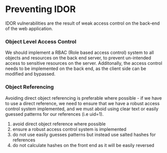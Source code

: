 # Preventing IDOR

IDOR vulnerabilities are the result of weak access control on the back-end of the web application.&#x20;

### Object Level Access Control&#x20;

We should implement a RBAC (Role based access control) system to all objects and resources on the back end server, to prevent un-intended access to sensitive resources on the server. Additonally, the access control needs to be implemented on the back end, as the client side can be modified and bypassed.&#x20;

### Object Referencing&#x20;

Avoiding direct object referencing is preferable where possible - if we have to use a direct reference, we need to ensure that we have a robust access control system implemented, and we must aboid using clear text or easily guessed patterns for our references (i.e uid=1).

1. avoid direct object reference where possible&#x20;
2. ensure a robust access control system is implemented&#x20;
3. do not use easily guesses patterns but instead use salted hashes for references&#x20;
4. do not calculate hashes on the front end as it will be easily reversed&#x20;


